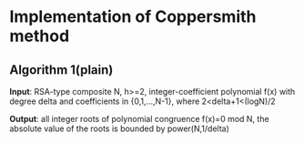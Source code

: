 # Implementation of Coppersmith method

## Algorithm 1(plain)
**Input**:
RSA-type composite N, 
h>=2, 
integer-coefficient polynomial f(x) with degree delta and coefficients in {0,1,...,N-1}, where 2<delta+1<(logN)/2

**Output**: all integer roots of polynomial congruence f(x)=0 mod N, the absolute value of the roots is bounded by power(N,1/delta)
